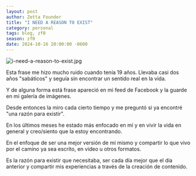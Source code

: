 ```yaml
---
layout: post
author: Zetta Founder
title: "I NEED A REASON TO EXIST"
category: personal
tags: blog, zf0
season: zf0
date: 2024-10-16 20:00:00 -0600
---
```

![i-need-a-reason-to-exist.jpg](../../../assets/images/i-need-a-reason-to-exist.jpg)

Esta frase me hizo mucho ruido cuando tenía 19 años. Llevaba casi dos años "sabáticos" y seguía sin encontrar un sentido real en la vida.

Y de alguna forma está frase apareció en mi feed de Facebook y la guarde en mi galería de imágenes.

Desde entonces la miro cada cierto tiempo y me preguntó si ya encontré "una razón para existir".

En los últimos meses he estado más enfocado en mí y en vivir la vida en general y creo/siento que la estoy encontrando.

En el enfoque de ser una mejor versión de mí mismo y compartir lo que vivo por el camino ya sea escrito, en video u otros formatos.

Es la razón para existir que necesitaba, ser cada día mejor que el día anterior y compartir mis experiencias a través de la creación de contenido.